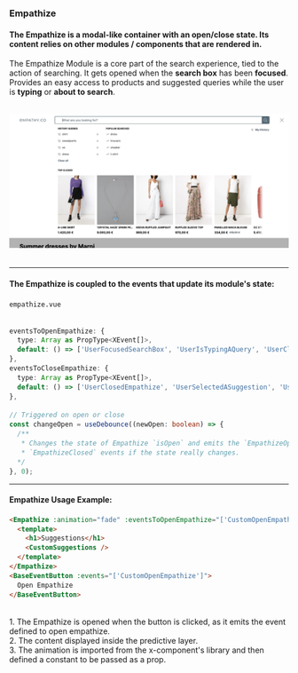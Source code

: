 <div grid="~ cols-6 gap-4">

  <div class="col-start-1 col-span-1">
  <ModulesIndex :currentItem="0" :nextPage="15"/>
  </div>

  <div class="col-start-2 col-span-5">

### **Empathize**

#### The Empathize is a modal-like container with an open/close state. Its content relies on other modules / components that are rendered in.

The Empathize Module is a core part of the search experience, tied to the action of searching. It gets opened when the **search box** has been **focused**. Provides an easy access to products and suggested queries while the user is **typing** or **about to search**.

  ![empathize.png](../../../../images/empathize.png)

</div>
</div>

<style>
p {
  margin: 16px 0 32px;
}
</style>


---

<div grid="~ cols-6 gap-4">

  <div class="col-start-1 col-span-1">
  <ModulesIndex :currentItem="0" :nextPage="16"/>
  </div>

  <div class="col-start-2 col-span-5">

  <h4 class="mt-0"> The Empathize is coupled to the events that update its module's state:</h4>

`empathize.vue`
```ts {all|1-4|5-8|9-16|all}
eventsToOpenEmpathize: {
  type: Array as PropType<XEvent[]>,
  default: () => ['UserFocusedSearchBox', 'UserIsTypingAQuery', 'UserClickedSearchBox']
},
eventsToCloseEmpathize: {
  type: Array as PropType<XEvent[]>,
  default: () => ['UserClosedEmpathize', 'UserSelectedASuggestion', 'UserPressedEnterKey', 'UserBlurredSearchBox']
},

// Triggered on open or close
const changeOpen = useDebounce((newOpen: boolean) => {
  /**
   * Changes the state of Empathize `isOpen` and emits the `EmpathizeOpened` or 
   * `EmpathizeClosed` events if the state really changes.
  */
}, 0);
```
</div>
</div>

<!--
Clicks:
* Prop events to open
* Prop events to close
* Method that trigger when the empathize opens or close.
-->

---

<div grid="~ cols-6 gap-4">

<div class="col-start-1 col-span-1">
<ModulesIndex :currentItem="0" :nextPage="17"/>
</div>

<div class="col-start-2 col-span-5">

<h4 class="mt-0">Empathize Usage Example:</h4>

```html {all|7-9|3-4|1}
<Empathize :animation="fade" :eventsToOpenEmpathize="['CustomOpenEmpathize']">
  <template>
    <h1>Suggestions</h1>
    <CustomSuggestions />
  </template>
</Empathize>
<BaseEventButton :events="['CustomOpenEmpathize']">
  Open Empathize
</BaseEventButton>
```

  <v-click at="0"><div class="description ml-2 mb-0">1. The Empathize is opened when the button is clicked, as it emits the event defined to open empathize.</div></v-click>
  <v-click at="1"><div class="description ml-2 mb-0 mt-0">2. The content displayed inside the predictive layer.</div></v-click>
  <v-click at="2"><div class="description ml-2 mb-0 mt-0">3. The animation is imported from the x-component's library and then defined a constant to be passed as a prop.</div></v-click>
</div>
</div>
